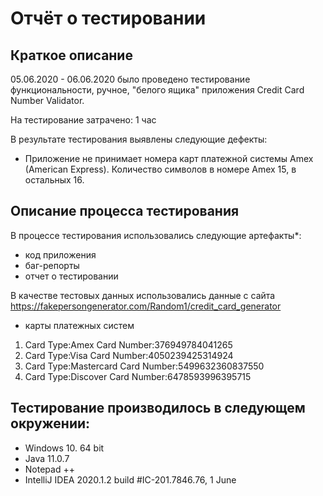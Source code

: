# Отчёт о тестировании 
## Краткое описание
05.06.2020 - 06.06.2020 было проведено тестирование функциональности, ручное, "белого ящика"  приложения Credit Card Number Validator.

На тестирование затрачено: 1 час

В результате тестирования выявлены следующие дефекты:

* Приложение не принимает номера карт платежной системы Amex (American Express). Количество символов в номере Amex 15, в остальных 16.

## Описание процесса тестирования
В процессе тестирования использовались следующие артефакты*:

* код приложения
* баг-репорты
* отчет о тестировании

В качестве тестовых данных использовались данные с сайта https://fakepersongenerator.com/Random1/credit_card_generator

* карты платежных систем

1. Card Type:Amex Card Number:376949784041265
1. Card Type:Visa Card Number:4050239425314924
1. Card Type:Mastercard Card Number:5499632360837550
1. Card Type:Discover Card Number:6478593996395715

## Тестирование производилось в следующем окружении:

* Windows 10. 64 bit
* Java  11.0.7 
* Notepad ++
* IntelliJ IDEA 2020.1.2 build #IC-201.7846.76, 1 June 
